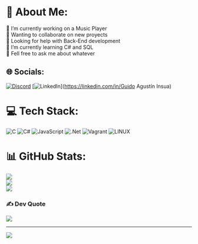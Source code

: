 # 💫 About Me:
🔭 I’m currently working on a Music Player<br>👯 Wanting to collaborate on new proyects<br>🤝 Looking for help with Back-End development<br>🌱 I’m currently learning C# and SQL<br>💬 Fell free to ask me about whatever<br>


## 🌐 Socials:
[![Discord](https://img.shields.io/badge/Discord-%237289DA.svg?logo=discord&logoColor=white)](https://discord.gg/GuidoInsua#1107) [![LinkedIn](https://img.shields.io/badge/LinkedIn-%230077B5.svg?logo=linkedin&logoColor=white)](https://linkedin.com/in/Guido Agustín Insua) 

# 💻 Tech Stack:
![C](https://img.shields.io/badge/c-%2300599C.svg?style=for-the-badge&logo=c&logoColor=white) ![C#](https://img.shields.io/badge/c%23-%23239120.svg?style=for-the-badge&logo=c-sharp&logoColor=white) ![JavaScript](https://img.shields.io/badge/javascript-%23323330.svg?style=for-the-badge&logo=javascript&logoColor=%23F7DF1E) ![.Net](https://img.shields.io/badge/.NET-5C2D91?style=for-the-badge&logo=.net&logoColor=white) ![Vagrant](https://img.shields.io/badge/vagrant-%231563FF.svg?style=for-the-badge&logo=vagrant&logoColor=white) ![LINUX](https://img.shields.io/badge/Linux-FCC624?style=for-the-badge&logo=linux&logoColor=black)
# 📊 GitHub Stats:
![](https://github-readme-stats.vercel.app/api?username=GuidoInsua&theme=solarized-light&hide_border=false&include_all_commits=true&count_private=true)<br/>
![](https://github-readme-streak-stats.herokuapp.com/?user=GuidoInsua&theme=solarized-light&hide_border=false)<br/>
![](https://github-readme-stats.vercel.app/api/top-langs/?username=GuidoInsua&theme=solarized-light&hide_border=false&include_all_commits=true&count_private=true&layout=compact)

### ✍️ Dev Quote
![](https://quotes-github-readme.vercel.app/api?type=horizontal&theme=dark)

---
[![](https://visitcount.itsvg.in/api?id=GuidoInsua&icon=0&color=5)](https://visitcount.itsvg.in)

<!-- Proudly created with GPRM ( https://gprm.itsvg.in ) -->
